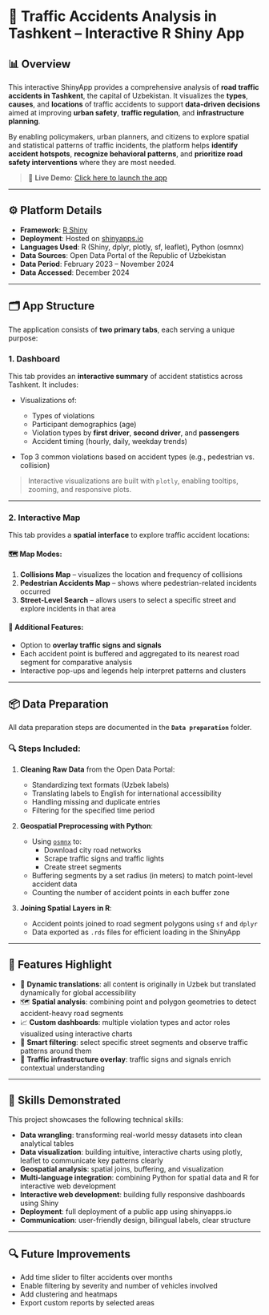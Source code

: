 # 🚦 Traffic Accidents Analysis in Tashkent – Interactive R Shiny App

## 📊 Overview

This interactive ShinyApp provides a comprehensive analysis of **road traffic accidents in Tashkent**, the capital of Uzbekistan. It visualizes the **types**, **causes**, and **locations** of traffic accidents to support **data-driven decisions** aimed at improving **urban safety**, **traffic regulation**, and **infrastructure planning**.

By enabling policymakers, urban planners, and citizens to explore spatial and statistical patterns of traffic incidents, the platform helps **identify accident hotspots**, **recognize behavioral patterns**, and **prioritize road safety interventions** where they are most needed.

> 🚀 **Live Demo**: [Click here to launch the app](https://temurbek-shinyapps.shinyapps.io/traffic-accidents-analysis/)

---

## ⚙️ Platform Details

- **Framework**: [R Shiny](https://shiny.rstudio.com/)
- **Deployment**: Hosted on [shinyapps.io](https://www.shinyapps.io/)
- **Languages Used**: R (Shiny, dplyr, plotly, sf, leaflet), Python (osmnx)
- **Data Sources**: Open Data Portal of the Republic of Uzbekistan  
- **Data Period**: February 2023 – November 2024  
- **Data Accessed**: December 2024

---

## 🗂 App Structure

The application consists of **two primary tabs**, each serving a unique purpose:

### 1. **Dashboard**

This tab provides an **interactive summary** of accident statistics across Tashkent. It includes:

- Visualizations of:
  - Types of violations
  - Participant demographics (age)
  - Violation types by **first driver**, **second driver**, and **passengers**
  - Accident timing (hourly, daily, weekday trends)

- Top 3 common violations based on accident types (e.g., pedestrian vs. collision)

> Interactive visualizations are built with `plotly`, enabling tooltips, zooming, and responsive plots.

---

### 2. **Interactive Map**

This tab provides a **spatial interface** to explore traffic accident locations:

#### 🗺️ Map Modes:

1. **Collisions Map** – visualizes the location and frequency of collisions  
2. **Pedestrian Accidents Map** – shows where pedestrian-related incidents occurred  
3. **Street-Level Search** – allows users to select a specific street and explore incidents in that area

#### 🛑 Additional Features:

- Option to **overlay traffic signs and signals**
- Each accident point is buffered and aggregated to its nearest road segment for comparative analysis
- Interactive pop-ups and legends help interpret patterns and clusters

---

## 📦 Data Preparation

All data preparation steps are documented in the **`Data preparation`** folder.

### 🔍 Steps Included:

1. **Cleaning Raw Data** from the Open Data Portal:
   - Standardizing text formats (Uzbek labels)
   - Translating labels to English for international accessibility
   - Handling missing and duplicate entries
   - Filtering for the specified time period

2. **Geospatial Preprocessing with Python**:
   - Using [`osmnx`](https://github.com/gboeing/osmnx) to:
     - Download city road networks
     - Scrape traffic signs and traffic lights
     - Create street segments
   - Buffering segments by a set radius (in meters) to match point-level accident data
   - Counting the number of accident points in each buffer zone

3. **Joining Spatial Layers in R**:
   - Accident points joined to road segment polygons using `sf` and `dplyr`
   - Data exported as `.rds` files for efficient loading in the ShinyApp

---

## 📌 Features Highlight

- 🧠 **Dynamic translations**: all content is originally in Uzbek but translated dynamically for global accessibility
- 🗺️ **Spatial analysis**: combining point and polygon geometries to detect accident-heavy road segments
- 📈 **Custom dashboards**: multiple violation types and actor roles visualized using interactive charts
- 🧭 **Smart filtering**: select specific street segments and observe traffic patterns around them
- 🛑 **Traffic infrastructure overlay**: traffic signs and signals enrich contextual understanding

---

## 🧠 Skills Demonstrated

This project showcases the following technical skills:

- **Data wrangling**: transforming real-world messy datasets into clean analytical tables
- **Data visualization**: building intuitive, interactive charts using plotly, leaflet to communicate key patterns clearly
- **Geospatial analysis**: spatial joins, buffering, and visualization
- **Multi-language integration**: combining Python for spatial data and R for interactive web development
- **Interactive web development**: building fully responsive dashboards using Shiny
- **Deployment**: full deployment of a public app using shinyapps.io
- **Communication**: user-friendly design, bilingual labels, clear structure

---

## 🔍 Future Improvements

- Add time slider to filter accidents over months
- Enable filtering by severity and number of vehicles involved
- Add clustering and heatmaps
- Export custom reports by selected areas


